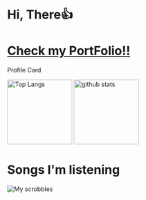 #  Hi, There👍
<h1><a href="https://emp-temp.vercel.app/">Check my PortFolio!!</a></h1>
<p>Profile Card</p>
<p align="left"> 
  <img alt="Top Langs" height="150px" src="https://github-readme-stats.vercel.app/api/top-langs/?username=emp-temp&layout=compact&show_icons=true&theme=onedark" />
  <img alt="github stats" height="150px" src="https://github-readme-stats.vercel.app/api?username=emp-temp&theme=onedark&show_icons=ture" />
</p>

<h1>Songs I'm listening</h1>

![My scrobbles](https://lastfm-recently-played.vercel.app/api?user=emp-temp)
